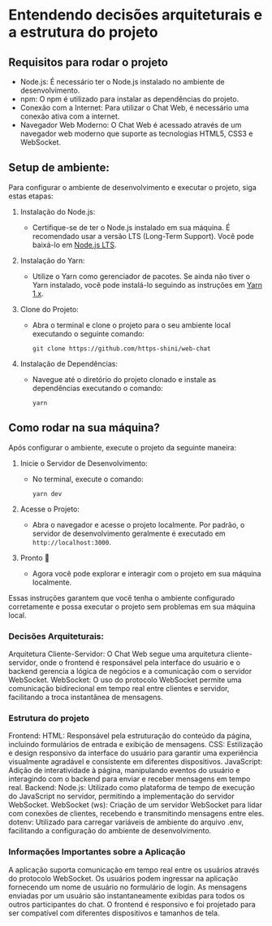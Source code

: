 # Entendendo decisões arquiteturais e a estrutura do projeto

## Requisitos para rodar o projeto

- Node.js: É necessário ter o Node.js instalado no ambiente de desenvolvimento.
- npm: O npm é utilizado para instalar as dependências do projeto.
- Conexão com a Internet: Para utilizar o Chat Web, é necessário uma conexão ativa com a internet.
- Navegador Web Moderno: O Chat Web é acessado através de um navegador web moderno que suporte as tecnologias HTML5, CSS3 e WebSocket.

## Setup de ambiente:

Para configurar o ambiente de desenvolvimento e executar o projeto, siga estas etapas:

1. Instalação do Node.js:
   - Certifique-se de ter o Node.js instalado em sua máquina. É recomendado usar a versão LTS (Long-Term Support). Você pode baixá-lo em [Node.js LTS](https://nodejs.org/en).

2. Instalação do Yarn:
   - Utilize o Yarn como gerenciador de pacotes. Se ainda não tiver o Yarn instalado, você pode instalá-lo seguindo as instruções em [Yarn 1.x](https://classic.yarnpkg.com/lang/en/docs/install/#mac-stable).

3. Clone do Projeto:
   - Abra o terminal e clone o projeto para o seu ambiente local executando o seguinte comando:
     ```
     git clone https://github.com/https-shini/web-chat
     ```

4. Instalação de Dependências:
   - Navegue até o diretório do projeto clonado e instale as dependências executando o comando:
     ```
     yarn
     ```

## Como rodar na sua máquina?

Após configurar o ambiente, execute o projeto da seguinte maneira:

1. Inicie o Servidor de Desenvolvimento:
   - No terminal, execute o comando:
     ```
     yarn dev
     ```

2. Acesse o Projeto:
   - Abra o navegador e acesse o projeto localmente. Por padrão, o servidor de desenvolvimento geralmente é executado em `http://localhost:3000`.

3. Pronto 🎉
   - Agora você pode explorar e interagir com o projeto em sua máquina localmente.

Essas instruções garantem que você tenha o ambiente configurado corretamente e possa executar o projeto sem problemas em sua máquina local.

### Decisões Arquiteturais:

Arquitetura Cliente-Servidor: O Chat Web segue uma arquitetura cliente-servidor, onde o frontend é responsável pela interface do usuário e o backend gerencia a lógica de negócios e a comunicação com o servidor WebSocket.
WebSocket: O uso do protocolo WebSocket permite uma comunicação bidirecional em tempo real entre clientes e servidor, facilitando a troca instantânea de mensagens.

### Estrutura do projeto

Frontend:
HTML: Responsável pela estruturação do conteúdo da página, incluindo formulários de entrada e exibição de mensagens.
CSS: Estilização e design responsivo da interface do usuário para garantir uma experiência visualmente agradável e consistente em diferentes dispositivos.
JavaScript: Adição de interatividade à página, manipulando eventos do usuário e interagindo com o backend para enviar e receber mensagens em tempo real.
Backend:
Node.js: Utilizado como plataforma de tempo de execução do JavaScript no servidor, permitindo a implementação do servidor WebSocket.
WebSocket (ws): Criação de um servidor WebSocket para lidar com conexões de clientes, recebendo e transmitindo mensagens entre eles.
dotenv: Utilizado para carregar variáveis de ambiente do arquivo .env, facilitando a configuração do ambiente de desenvolvimento.

### Informações Importantes sobre a Aplicação
A aplicação suporta comunicação em tempo real entre os usuários através do protocolo WebSocket.
Os usuários podem ingressar na aplicação fornecendo um nome de usuário no formulário de login.
As mensagens enviadas por um usuário são instantaneamente exibidas para todos os outros participantes do chat.
O frontend é responsivo e foi projetado para ser compatível com diferentes dispositivos e tamanhos de tela.
